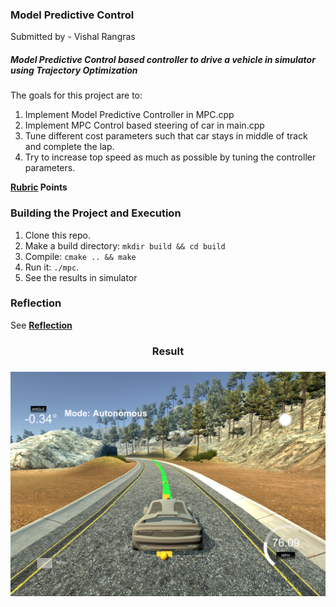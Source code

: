 ### Model Predictive Control ###

Submitted by - Vishal Rangras

##### Model Predictive Control based controller to drive a vehicle in simulator using Trajectory Optimization #####

The goals for this project are to:

1. Implement Model Predictive Controller in MPC.cpp
2. Implement MPC Control based steering of car in main.cpp
3. Tune different cost parameters such that car stays in middle of track and complete the lap.
4. Try to increase top speed as much as possible by tuning the controller parameters.

**[Rubric](https://review.udacity.com/#!/rubrics/896/view) Points**

### Building the Project and Execution ###

1. Clone this repo.
2. Make a build directory: `mkdir build && cd build`
3. Compile: `cmake .. && make`
4. Run it: `./mpc`.
5. See the results in simulator

### Reflection ###

See **[Reflection](./Reflection.md)**

[image1]: ./Result.PNG "Result"

<h3 align="center"> Result <h3>

![alt text][image1]